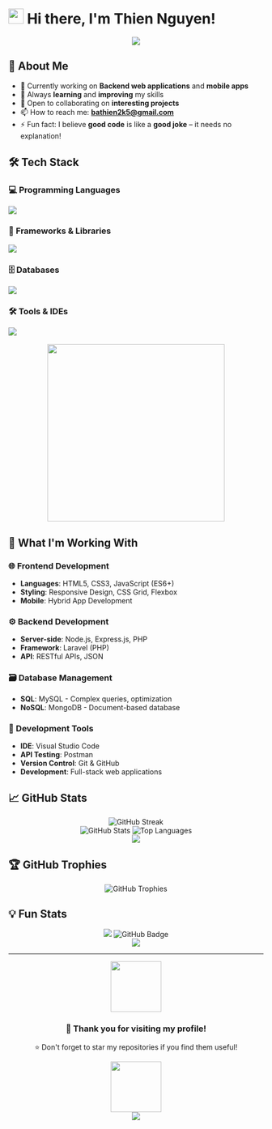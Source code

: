 # <img src="https://raw.githubusercontent.com/MartinHeinz/MartinHeinz/master/wave.gif" width="30px" height="30px" /> Hi there, I'm Thien Nguyen!

<div align="center">
  <img src="https://readme-typing-svg.herokuapp.com/?font=Righteous&size=35&center=true&vCenter=true&width=500&height=70&duration=4000&lines=Hi+There!+👋;+I'm+Thien+Nguyen!;Backend+Developer+🚀;Always+Learning+📚;" />
</div>

## 🚀 About Me
- 🔭 Currently working on **Backend web applications** and **mobile apps**
- 🌱 Always **learning** and **improving** my skills
- 💼 Open to collaborating on **interesting projects**
- 📫 How to reach me: **bathien2k5@gmail.com**
- ⚡ Fun fact: I believe **good code** is like a **good joke** – it needs no explanation!


## 🛠️ Tech Stack

### 💻 Programming Languages
<div align="left">
  <img src="https://skillicons.dev/icons?i=c,js,php,java,html,css" />
</div>

### 🎯 Frameworks & Libraries
<div align="left">
  <img src="https://skillicons.dev/icons?i=nodejs,express,laravel" />
</div>

### 🗄️ Databases
<div align="left">
  <img src="https://skillicons.dev/icons?i=mysql,mongodb" />
</div>

### 🛠️ Tools & IDEs
<div align="left">
  <img src="https://skillicons.dev/icons?i=vscode,postman,git,github" />
</div>

<br clear="both" />

<div align="center">
  <img src="https://user-images.githubusercontent.com/74038190/226127923-0e8b7792-7b3c-462b-951b-63c96ba1a5af.gif" width="350"/>
</div>

## 💼 What I'm Working With

### 🌐 Frontend Development
- **Languages**: HTML5, CSS3, JavaScript (ES6+)
- **Styling**: Responsive Design, CSS Grid, Flexbox  
- **Mobile**: Hybrid App Development

### ⚙️ Backend Development
- **Server-side**: Node.js, Express.js, PHP
- **Framework**: Laravel (PHP)
- **API**: RESTful APIs, JSON

### 🗃️ Database Management
- **SQL**: MySQL - Complex queries, optimization
- **NoSQL**: MongoDB - Document-based database

### 🔧 Development Tools
- **IDE**: Visual Studio Code
- **API Testing**: Postman  
- **Version Control**: Git & GitHub
- **Development**: Full-stack web applications


## 📈 GitHub Stats

<div align="center">
  <img src="https://github-readme-streak-stats.herokuapp.com/?user=pathin33&theme=radical&hide_border=true&stroke=0000&background=0D1117&ring=e05397&fire=e05397&currStreakLabel=e05397" alt="GitHub Streak" />
</div>

<div align="center">
  <img src="https://github-readme-stats.vercel.app/api?username=pathin33&theme=radical&hide_border=true&include_all_commits=false&count_private=false" alt="GitHub Stats" />
  <img src="https://github-readme-stats.vercel.app/api/top-langs/?username=pathin33&theme=radical&hide_border=true&include_all_commits=false&count_private=false&layout=compact" alt="Top Languages" />
</div>

<div align="center">
  <img src="https://user-images.githubusercontent.com/73097560/115834477-dbab4500-a447-11eb-908a-139a6edaec5c.gif">
</div>

## 🏆 GitHub Trophies
<div align="center">
  <img src="https://github-profile-trophy.vercel.app/?username=pathin33&theme=radical&no-frame=true&no-bg=false&margin-w=4" alt="GitHub Trophies" />
</div>

## 💡 Fun Stats
<div align="center">
  <img src="https://komarev.com/ghpvc/?username=pathin33&color=36BCF7&style=flat-square&label=Profile+Views" />
  <img src="https://img.shields.io/github/followers/pathin33?label=Followers&style=social" alt="GitHub Badge">
</div>

<div align="center">
  <img src="https://user-images.githubusercontent.com/73097560/115834477-dbab4500-a447-11eb-908a-139a6edaec5c.gif">
</div>


---

<div align="center">
  <img src="https://user-images.githubusercontent.com/74038190/212257468-1e9a91f1-b626-4baa-b15d-5c385b1974d3.gif" width="100">
  <h3>💖 Thank you for visiting my profile!</h3>
  <p>⭐ Don't forget to star my repositories if you find them useful!</p>
  <img src="https://user-images.githubusercontent.com/74038190/212257465-7ce8d493-cac5-494e-982a-5a9deb852c4b.gif" width="100">
</div>

<div align="center">
  <img src="https://capsule-render.vercel.app/api?type=waving&color=gradient&height=100&section=footer"/>
</div>
